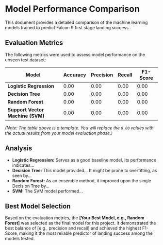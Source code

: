 # Model Performance Comparison

This document provides a detailed comparison of the machine learning models trained to predict Falcon 9 first stage landing success.

## Evaluation Metrics

The following metrics were used to assess model performance on the unseen test dataset:

| Model                  | Accuracy | Precision | Recall | F1-Score |
| ---------------------- | -------- | --------- | ------ | -------- |
| **Logistic Regression**| 0.00     | 0.00      | 0.00   | 0.00     |
| **Decision Tree**      | 0.00     | 0.00      | 0.00   | 0.00     |
| **Random Forest**      | 0.00     | 0.00      | 0.00   | 0.00     |
| **Support Vector Machine (SVM)** | 0.00     | 0.00      | 0.00   | 0.00     |

*(Note: The table above is a template. You will replace the `0.00` values with the actual results from your model evaluation phase.)*

## Analysis

- **Logistic Regression:** Serves as a good baseline model. Its performance indicates...
- **Decision Tree:** This model provided... It might be prone to overfitting, as seen by...
- **Random Forest:** As an ensemble method, it improved upon the single Decision Tree by...
- **SVM:** The SVM model performed...

## Best Model Selection

Based on the evaluation metrics, the **[Your Best Model, e.g., Random Forest]** was selected as the final model for this project. It demonstrated the best balance of [e.g., precision and recall] and achieved the highest F1-Score, making it the most reliable predictor of landing success among the models tested.